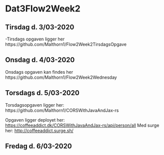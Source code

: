 # Dat3Flow2Week2


<h2> Tirsdag d. 3/03-2020 </h2>
-Tirsdags opgaven ligger her<br>
https://github.com/Malthorn1/Flow2Week2TirsdagsOpgave <br>



<h2> Onsdag d. 4/03-2020  </h2> 
Onsdags opgaven kan findes her <br>
https://github.com/Malthorn1/Flow2Week2Wednesday


<h2> Torsdags d. 5/03-2020  </h2>
Torsdagsopgaven ligger her:  <br> 
https://github.com/Malthorn1/CORSWithJavaAndJax-rs

Opgaven ligger deployet her: 
https://coffeeaddict.dk/CORSWithJavaAndJax-rs/api/person/all
Med surge her: 
http://coffeeaddict.surge.sh/

<h2> Fredag d. 6/03-2020  </h2>
